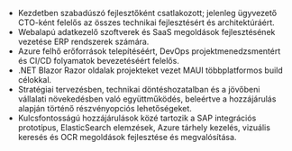 * Kezdetben szabadúszó fejlesztőként csatlakozott; jelenleg ügyvezető CTO-ként felelős az összes technikai fejlesztésért és architektúráért.
* Webalapú adatkezelő szoftverek és SaaS megoldások fejlesztésének vezetése ERP rendszerek számára.
* Azure felhő erőforrások telepítéséért, DevOps projektmenedzsmentért és CI/CD folyamatok bevezetéséért felelős.
* .NET Blazor Razor oldalak projekteket vezet MAUI többplatformos build célokkal.
* Stratégiai tervezésben, technikai döntéshozatalban és a jövőbeni vállalati növekedésben való együttműködés, beleértve a hozzájárulás alapján történő részvényopciós lehetőségeket.
* Kulcsfontosságú hozzájárulások közé tartozik a SAP integrációs prototípus, ElasticSearch elemzések, Azure tárhely kezelés, vizuális keresés és OCR megoldások fejlesztése és megvalósítása.